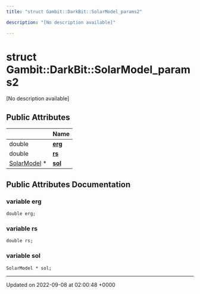 ```yaml
---
title: "struct Gambit::DarkBit::SolarModel_params2"

description: "[No description available]"

---
```


# struct Gambit::DarkBit::SolarModel_params2



[No description available]

## Public Attributes

|                | Name           |
| -------------- | -------------- |
| double | **[erg](/documentation/code/classes/structgambit_1_1darkbit_1_1solarmodel__params2/#variable-gambitdarkbitsolarmodel-params2-erg)**  |
| double | **[rs](/documentation/code/classes/structgambit_1_1darkbit_1_1solarmodel__params2/#variable-gambitdarkbitsolarmodel-params2-rs)**  |
| [SolarModel](/documentation/code/classes/classgambit_1_1darkbit_1_1solarmodel/) * | **[sol](/documentation/code/classes/structgambit_1_1darkbit_1_1solarmodel__params2/#variable-gambitdarkbitsolarmodel-params2-sol)**  |

## Public Attributes Documentation

### variable erg

```
double erg;
```


### variable rs

```
double rs;
```


### variable sol

```
SolarModel * sol;
```


-------------------------------

Updated on 2022-09-08 at 02:00:48 +0000